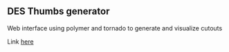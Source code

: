 ## DES Thumbs generator 

Web interface using polymer and tornado to generate and visualize cutouts

Link [here](http://desdev2.cosmology.illinois.edu:8888/)

